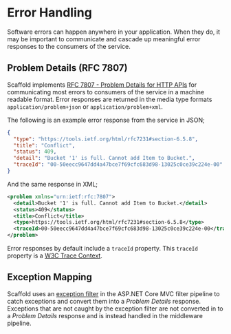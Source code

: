 # Error Handling

Software errors can happen anywhere in your application. When they do, it may be important to communicate and cascade up meaningful error responses to the consumers of the service.

## Problem Details (RFC 7807)

Scaffold implements [RFC 7807 - Problem Details for HTTP APIs](https://tools.ietf.org/html/rfc7807) for communicating most errors to consumers of the service in a machine readable format. Error responses are returned in the media type formats `application/problem+json` or `application/problem+xml`.

The following is an example error response from the service in JSON;

```json
{
  "type": "https://tools.ietf.org/html/rfc7231#section-6.5.8",
  "title": "Conflict",
  "status": 409,
  "detail": "Bucket '1' is full. Cannot add Item to Bucket.",
  "traceId": "00-50eecc9647dd4a47bce7f69cfc683d98-13025c0ce39c224e-00"
}
```

And the same response in XML;

```xml
<problem xmlns="urn:ietf:rfc:7807">
  <detail>Bucket '1' is full. Cannot add Item to Bucket.</detail>
  <status>409</status>
  <title>Conflict</title>
  <type>https://tools.ietf.org/html/rfc7231#section-6.5.8</type>
  <traceId>00-50eecc9647dd4a47bce7f69cfc683d98-13025c0ce39c224e-00</traceId>
</problem>
```

Error responses by default include a `traceId` property. This `traceId` property is a [W3C Trace Context](https://www.w3.org/TR/trace-context).

## Exception Mapping

Scaffold uses an [exception filter](../Sources/Scaffold.WebApi/Filters/ExceptionFilter.cs) in the ASP.NET Core MVC filter pipeline to catch exceptions and convert them into a _Problem Details_ response. Exceptions that are not caught by the exception filter are not converted in to a _Problem Details_ response and is instead handled in the middleware pipeline.
